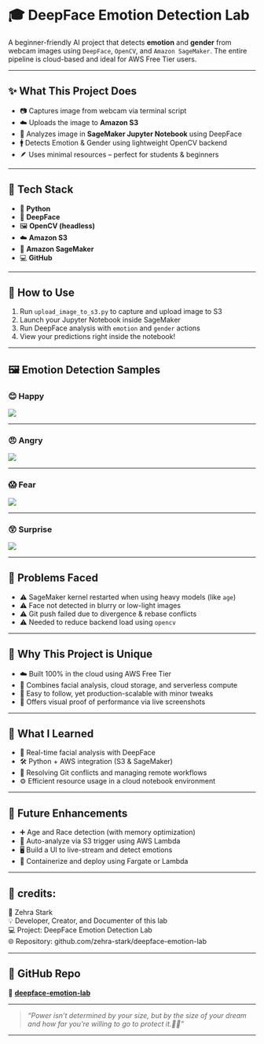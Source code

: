 # 🎓 DeepFace Emotion Detection Lab

A beginner-friendly AI project that detects **emotion** and **gender** from webcam images using `DeepFace`, `OpenCV`, and `Amazon SageMaker`. The entire pipeline is cloud-based and ideal for AWS Free Tier users.

---

## ✨ What This Project Does

- 📷 Captures image from webcam via terminal script  
- ☁️ Uploads the image to **Amazon S3**  
- 🧠 Analyzes image in **SageMaker Jupyter Notebook** using DeepFace  
- 🚹 Detects Emotion & Gender using lightweight OpenCV backend  
- 🪶 Uses minimal resources – perfect for students & beginners

---

## 🧰 Tech Stack

- 🐍 **Python**  
- 🧠 **DeepFace**  
- 🖼️ **OpenCV (headless)**  
- ☁️ **Amazon S3**  
- 🔬 **Amazon SageMaker**  
- 💻 **GitHub**

---

## 🚀 How to Use

1. Run `upload_image_to_s3.py` to capture and upload image to S3  
2. Launch your Jupyter Notebook inside SageMaker  
3. Run DeepFace analysis with `emotion` and `gender` actions  
4. View your predictions right inside the notebook!

---

## 🖼️ Emotion Detection Samples

### 😊 Happy
![](screenshots/01.png)

---

### 😠 Angry
![](screenshots/02.png)

---

### 😱 Fear
![](screenshots/03.png)

---

### 😲 Surprise
![](screenshots/04.png)

---

## 🐞 Problems Faced

- ⚠️ SageMaker kernel restarted when using heavy models (like `age`)  
- ⚠️ Face not detected in blurry or low-light images  
- ⚠️ Git push failed due to divergence & rebase conflicts  
- ⚠️ Needed to reduce backend load using `opencv`

---

## 🌟 Why This Project is Unique

- ☁️ Built 100% in the cloud using AWS Free Tier  
- 🎯 Combines facial analysis, cloud storage, and serverless compute  
- 🧪 Easy to follow, yet production-scalable with minor tweaks  
- 🧩 Offers visual proof of performance via live screenshots

---

## 🧠 What I Learned

- 🧬 Real-time facial analysis with DeepFace  
- 🛠️ Python + AWS integration (S3 & SageMaker)  
- 🔄 Resolving Git conflicts and managing remote workflows  
- ⚙️ Efficient resource usage in a cloud notebook environment

---

## 🔮 Future Enhancements

- ➕ Age and Race detection (with memory optimization)  
- 🔁 Auto-analyze via S3 trigger using AWS Lambda  
- 🖥️ Build a UI to live-stream and detect emotions  
- 🐳 Containerize and deploy using Fargate or Lambda

---

## 🌟 credits: 
  👤 Zehra Stark  
  💡 Developer, Creator, and Documenter of this lab  
  💻 Project: DeepFace Emotion Detection Lab  
  🌐 Repository: github.com/zehra-stark/deepface-emotion-lab

---

## 📁 GitHub Repo

🔗 [**deepface-emotion-lab**](https://github.com/zehra-stark/deepface-emotion-lab)

---

> _“Power isn’t determined by your size, but by the size of your dream and how far you’re willing to go to protect it.👒🪬”_

---
